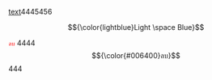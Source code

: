 <ins>text</ins>4445456

$${\color{lightblue}Light \space Blue}$$



<code style="color : red">ลบ</code>
4444 $${\color{#006400}ลบ}$$ 444
